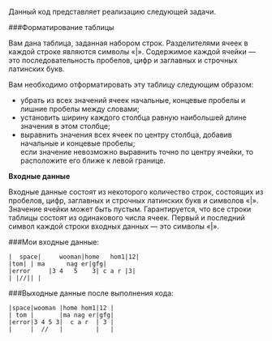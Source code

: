  Данный код представляет реализацию следующей задачи.
  
###Форматирование таблицы 

Вам дана таблица, заданная набором строк. Разделителями ячеек в каждой строке являются символы «|». Содержимое каждой ячейки — это последовательность пробелов, цифр и заглавных и строчных латинских букв. 

Вам необходимо отформатировать эту таблицу следующим образом: 

- убрать из всех значений ячеек начальные, концевые пробелы и лишние пробелы между словами;  
- установить ширину каждого столбца равную наибольшей длине значения в этом столбце;  
- выравнить значения всех ячеек по центру столбца, добавив начальные и концевые пробелы;   
если значение невозможно выравнить точно по центру ячейки, то расположите его ближе к левой границе.   

**Входные данные**  

Входные данные состоят из некоторого количество строк, состоящих из пробелов, цифр, заглавных и строчных латинских букв и символов «|». Значение ячейки может быть пустым. Гарантируется, что все строки таблицы состоят из одинакового числа ячеек. Первый и последний символ каждой строки входных данных — это символы «|». 

###Мои входные данные:

    |  space|     wooman|home   hom1|12|  
    |tom| | ma      nag er|gfg|  
    |error     |3 4   5    3| c a r |3|  
    | |//|| |  

###Выходные данные после выполнения кода:

    |space|wooman |home hom1|12 |
    | tom |       |ma nag er|gfg|
    |error|3 4 5 3|  c a r  | 3 |
    |     |  //   |         |   |

